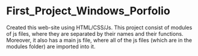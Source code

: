 # First_Project_Windows_Porfolio
Created this web-site using HTML/CSS/Js. 
This project consist of modules of js files, where they are separated by their names and their functions. Moreover, it also has a main js file, 
where all of the js files (which are in the modules folder) are imported into it. 
